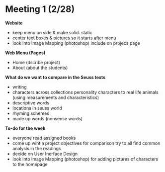 # Meeting 1 (2/28)

**Website**
- keep menu on side & make solid. static 
- center text boxes & pictures so it starts after menu
- look into Image Mapping (photoshop)
    include on projecs page 

**Web Menu (Pages)**
- Home (dscribe project)
- About (about the students)

**What do we want to compare in the Seuss texts** 
- writing 
- characters across collections 
    personality
    characters to real life animals (using measurements and characteristics)
- descriptive words 
- locations in seuss world
- rhyming schemes 
- made up words (nonsense words)

**To-do for the week**
- everyone read assigned books 
- come up wiht a project objectives for comparison 
    try to all find common analysis in the readings 
- decide on User Inerface Design 
- look into Image Mapping (photoshop) for adding pictures of characters to the homepage 
